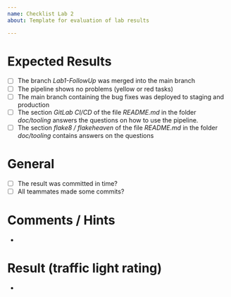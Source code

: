 ```yaml
---
name: Checklist Lab 2
about: Template for evaluation of lab results

---
```


# Expected Results
- [ ] The branch _Lab1-FollowUp_ was merged into the main branch
- [ ] The pipeline shows no problems (yellow or red tasks)
- [ ] The main branch containing the bug fixes was deployed to staging and production
- [ ] The section _GitLab CI/CD_ of the file _README.md_ in the folder _doc/tooling_ answers the questions on how to use the pipeline. 
- [ ] The section _flake8 / flakeheaven_ of the file _README.md_ in the folder _doc/tooling_ contains answers on the questions 

# General
- [ ] The result was committed in time?
- [ ] All teammates made some commits? 

# Comments / Hints
- 

# Result (traffic light rating)
- 
